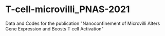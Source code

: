 # T-cell-microvilli_PNAS-2021
Data and Codes for the publication "Nanoconfinement of Microvilli Alters Gene Expression and Boosts T cell Activation"
